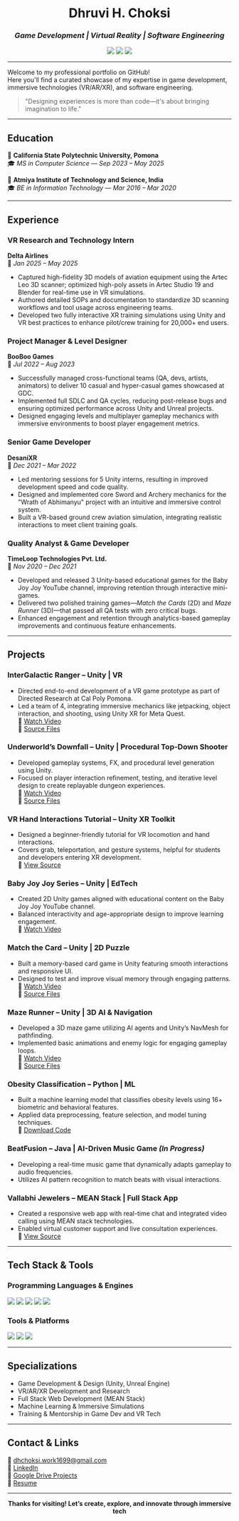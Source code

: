<!-- Game & VR Portfolio Intro -->
<h1 align="center">Dhruvi H. Choksi</h1>
<h3 align="center"><i>Game Development | Virtual Reality | Software Engineering</i></h3>

<p align="center">
  <img src="https://img.shields.io/badge/VR%20Development-Immersive-blueviolet?style=flat-square&logo=unity" />
  <img src="https://img.shields.io/badge/Game%20Design-Unity%20%26%20Unreal-informational?style=flat-square&logo=unrealengine" />
  <img src="https://img.shields.io/badge/Software%20Engineer-Multidisciplinary-critical?style=flat-square&logo=github" />
</p>

---

Welcome to my professional portfolio on GitHub!  
Here you'll find a curated showcase of my expertise in game development, immersive technologies (VR/AR/XR), and software engineering.

> "Designing experiences is more than code—it's about bringing imagination to life."

---

## Education

📍 **California State Polytechnic University, Pomona**  
🎓 *MS in Computer Science* — *Sep 2023 – May 2025*

📍 **Atmiya Institute of Technology and Science, India**  
🎓 *BE in Information Technology* — *Mar 2016 – Mar 2020*

---

## Experience

### VR Research and Technology Intern  
**Delta Airlines**  
📆 *Jan 2025 – May 2025*

- Captured high-fidelity 3D models of aviation equipment using the Artec Leo 3D scanner; optimized high-poly assets in Artec Studio 19 and Blender for real-time use in VR simulations.
- Authored detailed SOPs and documentation to standardize 3D scanning workflows and tool usage across engineering teams.
- Developed two fully interactive XR training simulations using Unity and VR best practices to enhance pilot/crew training for 20,000+ end users.

### Project Manager & Level Designer  
**BooBoo Games**  
📆 *Jul 2022 – Aug 2023*

- Successfully managed cross-functional teams (QA, devs, artists, animators) to deliver 10 casual and hyper-casual games showcased at GDC.
- Implemented full SDLC and QA cycles, reducing post-release bugs and ensuring optimized performance across Unity and Unreal projects.
- Designed engaging levels and multiplayer gameplay mechanics with immersive environments to boost player engagement metrics.

### Senior Game Developer  
**DesaniXR**  
📆 *Dec 2021 – Mar 2022*

- Led mentoring sessions for 5 Unity interns, resulting in improved development speed and code quality.
- Designed and implemented core Sword and Archery mechanics for the "Wrath of Abhimanyu" project with an intuitive and immersive control system.
- Built a VR-based ground crew aviation simulation, integrating realistic interactions to meet client training goals.

### Quality Analyst & Game Developer  
**TimeLoop Technologies Pvt. Ltd.**  
📆 *Nov 2020 – Dec 2021*

- Developed and released 3 Unity-based educational games for the Baby Joy Joy YouTube channel, improving retention through interactive mini-games.
- Delivered two polished training games—*Match the Cards* (2D) and *Maze Runner* (3D)—that passed all QA tests with zero critical bugs.
- Enhanced engagement and retention through analytics-based gameplay improvements and continuous feature enhancements.

---

## Projects

### InterGalactic Ranger – Unity | VR
- Directed end-to-end development of a VR game prototype as part of Directed Research at Cal Poly Pomona.
- Led a team of 4, integrating immersive mechanics like jetpacking, object interaction, and shooting, using Unity XR for Meta Quest.  
🎥 [Watch Video](https://raw.githubusercontent.com/DHChoksi/Portfolio/main/Assets/underworld.mp4)  
📁 [Source Files](https://drive.google.com/file/d/your-file-id/view?usp=sharing)

### Underworld’s Downfall – Unity | Procedural Top-Down Shooter
- Developed gameplay systems, FX, and procedural level generation using Unity.
- Focused on player interaction refinement, testing, and iterative level design to create replayable dungeon experiences.  
🎥 [Watch Video](https://raw.githubusercontent.com/DHChoksi/Portfolio/main/Assets/under.mp4)  
📁 [Source Files](https://drive.google.com/file/d/1U7iosD7JtZHV6y5S5Jte_SgZIIF56ejO/view?usp=sharing)

### VR Hand Interactions Tutorial – Unity XR Toolkit
- Designed a beginner-friendly tutorial for VR locomotion and hand interactions.
- Covers grab, teleportation, and gesture systems, helpful for students and developers entering XR development.  
📁 [View Source](https://drive.google.com/file/d/1jdIg_npAIipSH_69mVPNWzrZVjQ_qk_h/view?usp=sharing)

### Baby Joy Joy Series – Unity | EdTech
- Created 2D Unity games aligned with educational content on the Baby Joy Joy YouTube channel.
- Balanced interactivity and age-appropriate design to improve learning engagement.  
🎥 [Watch Video](https://raw.githubusercontent.com/DHChoksi/Portfolio/main/Assets/Jack.mp4.mp4)

### Match the Card – Unity | 2D Puzzle
- Built a memory-based card game in Unity featuring smooth interactions and responsive UI.
- Designed to test and improve visual memory through engaging patterns.  
🎥 [Watch Video](https://raw.githubusercontent.com/DHChoksi/Portfolio/main/Assets/MatchCards.mp4)  
📁 [Source Files](https://drive.google.com/file/d/1CSPq5i6pDNOYil6LtDMSkRA9MJsvaidP/view?usp=sharing)

### Maze Runner – Unity | 3D AI & Navigation
- Developed a 3D maze game utilizing AI agents and Unity’s NavMesh for pathfinding.
- Implemented basic animations and enemy logic for engaging gameplay loops.  
🎥 [Watch Video](https://raw.githubusercontent.com/DHChoksi/Portfolio/main/Assets/MazeRunner1.mp4.mp4)  
📁 [Source Files](https://drive.google.com/file/d/1kLxz66_dLjPkyIyo-DkG7Vt__NA0ak2E/view?usp=sharing)

### Obesity Classification – Python | ML
- Built a machine learning model that classifies obesity levels using 16+ biometric and behavioral features.
- Applied data preprocessing, feature selection, and model tuning techniques.  
📁 [Download Code](https://github.com/DHChoksi/Portfolio/raw/main/Assets/ObeysityClassification-main.zip)

### BeatFusion – Java | AI-Driven Music Game *(In Progress)*
- Developing a real-time music game that dynamically adapts gameplay to audio frequencies.
- Utilizes AI pattern recognition to match beats with visual interactions.

### Vallabhi Jewelers – MEAN Stack | Full Stack App
- Created a responsive web app with real-time chat and integrated video calling using MEAN stack technologies.
- Enabled virtual customer support and live consultation experiences.  
📁 [View Source](https://drive.google.com/file/d/1mk20mi0vssU5rdc3f5SkQCWBS01sBB3g/view?usp=sharing)

---

## Tech Stack & Tools

### Programming Languages & Engines
<p>
  <img src="https://img.shields.io/badge/Unity_C%23-222C37?style=for-the-badge&logo=unity&logoColor=white"/>
  <img src="https://img.shields.io/badge/Unreal_Engine-313131?style=for-the-badge&logo=unrealengine&logoColor=white"/>
  <img src="https://img.shields.io/badge/C/C++-00599C?style=for-the-badge&logo=c&logoColor=white"/>
  <img src="https://img.shields.io/badge/JavaScript-F7DF1E?style=for-the-badge&logo=javascript&logoColor=black"/>
  <img src="https://img.shields.io/badge/Python-FFD43B?style=for-the-badge&logo=python&logoColor=black"/>
</p>

### Tools & Platforms
<p>
  <img src="https://img.shields.io/badge/Blender-F5792A?style=for-the-badge&logo=blender&logoColor=white"/>
  <img src="https://img.shields.io/badge/Artec_Leo_3D_Scanner-blue?style=for-the-badge&logo=googlechrome&logoColor=white"/>
  <img src="https://img.shields.io/badge/Artec_Studio_19-blueviolet?style=for-the-badge&logo=visualstudiocode&logoColor=white"/>
</p>

---

## Specializations

- Game Development & Design (Unity, Unreal Engine)  
- VR/AR/XR Development and Research  
- Full Stack Web Development (MEAN Stack)  
- Machine Learning & Immersive Simulations  
- Training & Mentorship in Game Dev and VR Tech  

---

## Contact & Links

📧 [dhchoksi.work1699@gmail.com](mailto:dhchoksi.work1699@gmail.com)  
🔗 [LinkedIn](https://www.linkedin.com/in/dhchoksi)  
📁 [Google Drive Projects](https://drive.google.com/drive/folders/1msM910t1FX0q2dbO-GChQ9i07t6dP5x0?usp=sharing)  
📄 [Resume](https://docs.google.com/document/d/13ItqFxINlQOiV6aQvgIGoNowjPDco8CaT5hn3Okpz9g/edit?usp=sharing)

---

<p align="center">
  <b>Thanks for visiting! Let’s create, explore, and innovate through immersive tech </b>
</p>

